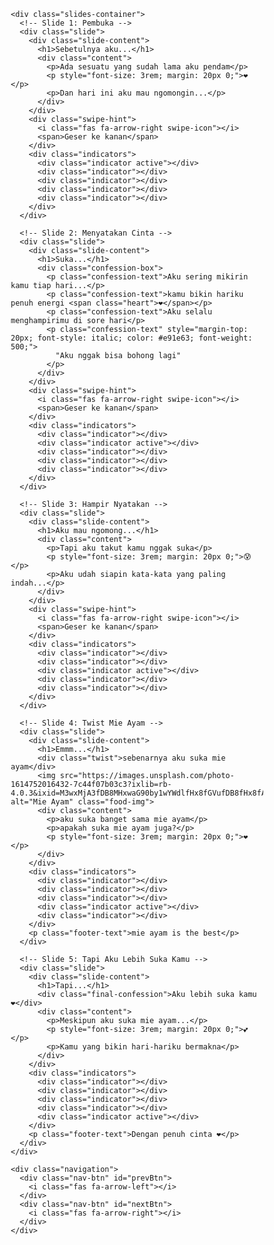 <!DOCTYPE html>
<html lang="id">
<head>
  <meta charset="UTF-8">
  <meta name="viewport" content="width=device-width, initial-scale=1.0, maximum-scale=1.0, user-scalable=no">
  <title>Sebetulnya Aku Suka...</title>
  <link rel="stylesheet" href="https://cdnjs.cloudflare.com/ajax/libs/font-awesome/6.4.0/css/all.min.css">
  <style>
    * {
      margin: 0;
      padding: 0;
      box-sizing: border-box;
      touch-action: pan-y;
      -webkit-tap-highlight-color: transparent;
    }

    body {
      font-family: -apple-system, BlinkMacSystemFont, 'Segoe UI', Roboto, Oxygen, Ubuntu, Cantarell, 'Open Sans', 'Helvetica Neue', sans-serif;
      background: linear-gradient(135deg, #ff9a9e 0%, #fad0c4 100%);
      height: 100vh;
      overflow: hidden;
      position: relative;
      color: #333;
      -webkit-font-smoothing: antialiased;
    }

    body::before {
      content: "";
      position: absolute;
      top: 0;
      left: 0;
      width: 100%;
      height: 100%;
      background: 
        radial-gradient(circle at 15% 25%, rgba(255, 255, 255, 0.2) 0%, transparent 15%),
        radial-gradient(circle at 85% 75%, rgba(255, 255, 255, 0.2) 0%, transparent 15%);
      pointer-events: none;
      z-index: 0;
    }

    .container {
      position: relative;
      width: 100%;
      height: 100vh;
      overflow: hidden;
    }

    .slides-container {
      display: flex;
      height: 100%;
      transition: transform 0.5s cubic-bezier(0.25, 0.46, 0.45, 0.94);
      will-change: transform;
    }

    .slide {
      position: relative;
      width: 100%;
      height: 100%;
      flex-shrink: 0;
      display: flex;
      flex-direction: column;
      justify-content: center;
      align-items: center;
      padding: 25px 20px;
      text-align: center;
      background: rgba(255, 255, 255, 0.85);
      backdrop-filter: blur(10px);
      -webkit-backdrop-filter: blur(10px);
    }

    .slide-content {
      max-width: 95%;
      width: 100%;
      z-index: 2;
      position: relative;
    }

    h1 {
      font-size: 2.4rem;
      color: #e91e63;
      margin-bottom: 25px;
      text-shadow: 1px 1px 2px rgba(0,0,0,0.1);
      font-weight: 700;
      letter-spacing: 0.5px;
    }

    .content {
      font-size: 1.3rem;
      line-height: 1.6;
      margin-bottom: 25px;
      color: #555;
      font-weight: 400;
    }

    .confession-box {
      background: rgba(255, 255, 255, 0.95);
      border-radius: 18px;
      padding: 25px 20px;
      margin: 25px 0;
      box-shadow: 
        0 8px 25px rgba(0,0,0,0.08),
        inset 0 0 10px rgba(255, 255, 255, 0.5);
      border: 1px solid rgba(233, 30, 99, 0.15);
      position: relative;
      overflow: hidden;
    }

    .confession-box::before {
      content: "";
      position: absolute;
      top: 0;
      left: 0;
      width: 100%;
      height: 5px;
      background: linear-gradient(90deg, #ff9a9e, #fad0c4, #a1c4fd);
    }

    .confession-text {
      font-size: 1.2rem;
      line-height: 1.7;
      margin-bottom: 15px;
      text-align: center;
      color: #444;
    }

    .heart {
      color: #ff6b6b;
      display: inline-block;
      animation: pulse 1.5s infinite;
    }

    @keyframes pulse {
      0% { transform: scale(1); }
      50% { transform: scale(1.3); }
      100% { transform: scale(1); }
    }

    .twist {
      font-size: 2.2rem;
      color: #e91e63;
      font-weight: 700;
      margin: 25px 0;
      text-shadow: 1px 1px 2px rgba(0,0,0,0.1);
      animation: heartbeat 1.3s infinite;
      position: relative;
      display: inline-block;
    }

    @keyframes heartbeat {
      0% { transform: scale(1); }
      5% { transform: scale(1.1); }
      10% { transform: scale(1); }
      15% { transform: scale(1.1); }
      50% { transform: scale(1); }
      100% { transform: scale(1); }
    }

    .navigation {
      position: absolute;
      bottom: 25px;
      display: flex;
      gap: 20px;
      z-index: 10;
      background: rgba(255, 255, 255, 0.9);
      padding: 12px 25px;
      border-radius: 50px;
      box-shadow: 0 6px 20px rgba(0,0,0,0.12);
      border: 1px solid rgba(233, 30, 99, 0.15);
      backdrop-filter: blur(5px);
      -webkit-backdrop-filter: blur(5px);
    }

    .nav-btn {
      width: 55px;
      height: 55px;
      border-radius: 50%;
      background: linear-gradient(135deg, #ff9a9e, #fad0c4);
      border: none;
      color: white;
      font-size: 1.4rem;
      display: flex;
      justify-content: center;
      align-items: center;
      cursor: pointer;
      box-shadow: 
        0 4px 12px rgba(0,0,0,0.1),
        inset 0 2px 2px rgba(255, 255, 255, 0.4);
      transition: all 0.2s ease;
      position: relative;
      overflow: hidden;
    }

    .nav-btn:active {
      transform: scale(0.92);
      box-shadow: 0 2px 6px rgba(0,0,0,0.1);
    }

    .indicators {
      position: absolute;
      top: 20px;
      display: flex;
      gap: 10px;
      z-index: 10;
    }

    .indicator {
      width: 10px;
      height: 10px;
      border-radius: 50%;
      background: rgba(255, 255, 255, 0.5);
      border: 1px solid #e91e63;
      transition: all 0.3s ease;
    }

    .indicator.active {
      background: #e91e63;
      transform: scale(1.2);
      box-shadow: 0 0 8px rgba(233, 30, 99, 0.4);
    }

    .swipe-hint {
      position: absolute;
      bottom: 110px;
      display: flex;
      flex-direction: column;
      align-items: center;
      color: #e91e63;
      font-size: 0.9rem;
      animation: bounce 2.2s infinite;
      z-index: 10;
      font-weight: 500;
    }

    @keyframes bounce {
      0%, 20%, 50%, 80%, 100% { transform: translateY(0); }
      40% { transform: translateY(-12px); }
      60% { transform: translateY(-6px); }
    }

    .swipe-icon {
      font-size: 2.2rem;
      margin-bottom: 6px;
      text-shadow: 0 1px 2px rgba(0,0,0,0.1);
    }

    .footer-text {
      position: absolute;
      bottom: 15px;
      font-size: 0.8rem;
      color: #777;
      font-style: italic;
      text-align: center;
      width: 100%;
      z-index: 10;
    }

    .heart-bg {
      position: absolute;
      font-size: 2rem;
      color: rgba(255, 107, 107, 0.12);
      z-index: 1;
      pointer-events: none;
    }

    .food-img {
      width: 180px;
      height: 180px;
      object-fit: cover;
      border-radius: 18px;
      border: 5px solid white;
      box-shadow: 0 12px 30px rgba(0,0,0,0.15);
      margin: 20px 0;
    }

    /* Canvas untuk animasi hati */
    #heartCanvas {
      position: absolute;
      top: 0;
      left: 0;
      width: 100%;
      height: 100%;
      z-index: 1;
      pointer-events: none;
    }

    /* Slide final confession */
    .final-confession {
      font-size: 2.5rem;
      color: #e91e63;
      font-weight: 800;
      margin: 30px 0;
      text-shadow: 2px 2px 4px rgba(0,0,0,0.1);
      animation: confettiDrop 3s infinite;
    }

    @keyframes confettiDrop {
      0% { transform: translateY(-100px); opacity: 0; }
      10% { opacity: 1; }
      90% { opacity: 1; }
      100% { transform: translateY(100vh); opacity: 0; }
    }

    /* Responsive untuk berbagai ukuran layar mobile */
    @media (max-width: 400px) {
      h1 {
        font-size: 2rem;
      }
      
      .content {
        font-size: 1.15rem;
      }
      
      .confession-text {
        font-size: 1.05rem;
      }
      
      .twist {
        font-size: 1.8rem;
      }
      
      .food-img {
        width: 150px;
        height: 150px;
      }
      
      .navigation {
        gap: 15px;
        padding: 10px 20px;
        bottom: 20px;
      }
      
      .nav-btn {
        width: 50px;
        height: 50px;
        font-size: 1.2rem;
      }
      
      .swipe-hint {
        bottom: 95px;
        font-size: 0.8rem;
      }
      
      .swipe-icon {
        font-size: 1.8rem;
      }
      
      .final-confession {
        font-size: 2rem;
      }
    }

    @media (max-height: 550px) {
      .slide {
        padding: 15px 15px;
      }
      
      h1 {
        font-size: 1.8rem;
        margin-bottom: 15px;
      }
      
      .content {
        font-size: 1.1rem;
        margin-bottom: 15px;
      }
      
      .confession-text {
        font-size: 1rem;
        padding: 12px;
      }
      
      .confession-box {
        padding: 18px 15px;
        margin: 15px 0;
      }
      
      .twist {
        font-size: 1.7rem;
        margin: 15px 0;
      }
      
      .final-confession {
        font-size: 1.8rem;
        margin: 20px 0;
      }
    }
  </style>
</head>
<body>
  <div class="container">
    <canvas id="heartCanvas"></canvas>
    
    <div class="slides-container">
      <!-- Slide 1: Pembuka -->
      <div class="slide">
        <div class="slide-content">
          <h1>Sebetulnya aku...</h1>
          <div class="content">
            <p>Ada sesuatu yang sudah lama aku pendam</p>
            <p style="font-size: 3rem; margin: 20px 0;">❤️</p>
            <p>Dan hari ini aku mau ngomongin...</p>
          </div>
        </div>
        <div class="swipe-hint">
          <i class="fas fa-arrow-right swipe-icon"></i>
          <span>Geser ke kanan</span>
        </div>
        <div class="indicators">
          <div class="indicator active"></div>
          <div class="indicator"></div>
          <div class="indicator"></div>
          <div class="indicator"></div>
          <div class="indicator"></div>
        </div>
      </div>

      <!-- Slide 2: Menyatakan Cinta -->
      <div class="slide">
        <div class="slide-content">
          <h1>Suka...</h1>
          <div class="confession-box">
            <p class="confession-text">Aku sering mikirin kamu tiap hari...</p>
            <p class="confession-text">kamu bikin hariku penuh energi <span class="heart">❤️</span></p>
            <p class="confession-text">Aku selalu menghampirimu di sore hari</p>
            <p class="confession-text" style="margin-top: 20px; font-style: italic; color: #e91e63; font-weight: 500;">
              "Aku nggak bisa bohong lagi"
            </p>
          </div>
        </div>
        <div class="swipe-hint">
          <i class="fas fa-arrow-right swipe-icon"></i>
          <span>Geser ke kanan</span>
        </div>
        <div class="indicators">
          <div class="indicator"></div>
          <div class="indicator active"></div>
          <div class="indicator"></div>
          <div class="indicator"></div>
          <div class="indicator"></div>
        </div>
      </div>

      <!-- Slide 3: Hampir Nyatakan -->
      <div class="slide">
        <div class="slide-content">
          <h1>Aku mau ngomong...</h1>
          <div class="content">
            <p>Tapi aku takut kamu nggak suka</p>
            <p style="font-size: 3rem; margin: 20px 0;">😰</p>
            <p>Aku udah siapin kata-kata yang paling indah...</p>
          </div>
        </div>
        <div class="swipe-hint">
          <i class="fas fa-arrow-right swipe-icon"></i>
          <span>Geser ke kanan</span>
        </div>
        <div class="indicators">
          <div class="indicator"></div>
          <div class="indicator"></div>
          <div class="indicator active"></div>
          <div class="indicator"></div>
          <div class="indicator"></div>
        </div>
      </div>

      <!-- Slide 4: Twist Mie Ayam -->
      <div class="slide">
        <div class="slide-content">
          <h1>Emmm...</h1>
          <div class="twist">sebenarnya aku suka mie ayam</div>
          <img src="https://images.unsplash.com/photo-1614752016432-7c44f07b03c3?ixlib=rb-4.0.3&ixid=M3wxMjA3fDB8MHxwaG90by1wYWdlfHx8fGVufDB8fHx8fA%3D%3D&auto=format&fit=crop&w=500&q=80" alt="Mie Ayam" class="food-img">
          <div class="content">
            <p>aku suka banget sama mie ayam</p>
            <p>apakah suka mie ayam juga?</p>
            <p style="font-size: 3rem; margin: 20px 0;">❤️</p>
          </div>
        </div>
        <div class="indicators">
          <div class="indicator"></div>
          <div class="indicator"></div>
          <div class="indicator"></div>
          <div class="indicator active"></div>
          <div class="indicator"></div>
        </div>
        <p class="footer-text">mie ayam is the best</p>
      </div>

      <!-- Slide 5: Tapi Aku Lebih Suka Kamu -->
      <div class="slide">
        <div class="slide-content">
          <h1>Tapi...</h1>
          <div class="final-confession">Aku lebih suka kamu ❤️</div>
          <div class="content">
            <p>Meskipun aku suka mie ayam...</p>
            <p style="font-size: 3rem; margin: 20px 0;">💕</p>
            <p>Kamu yang bikin hari-hariku bermakna</p>
          </div>
        </div>
        <div class="indicators">
          <div class="indicator"></div>
          <div class="indicator"></div>
          <div class="indicator"></div>
          <div class="indicator"></div>
          <div class="indicator active"></div>
        </div>
        <p class="footer-text">Dengan penuh cinta ❤️</p>
      </div>
    </div>

    <div class="navigation">
      <div class="nav-btn" id="prevBtn">
        <i class="fas fa-arrow-left"></i>
      </div>
      <div class="nav-btn" id="nextBtn">
        <i class="fas fa-arrow-right"></i>
      </div>
    </div>
  </div>

  <script>
    document.addEventListener('DOMContentLoaded', function() {
      const slidesContainer = document.querySelector('.slides-container');
      const slides = document.querySelectorAll('.slide');
      const indicators = document.querySelectorAll('.indicator');
      const prevBtn = document.getElementById('prevBtn');
      const nextBtn = document.getElementById('nextBtn');
      
      let currentIndex = 0;
      let startX = 0;
      let startY = 0;
      let distX = 0;
      let distY = 0;
      let startTime = 0;
      let elapsedTime = 0;
      const threshold = 120; // minimum geser (px)
      const restraint = 80; // maximum geser vertikal (px)
      const allowedTime = 250; // maximum waktu (ms)
      
      // Buat latar belakang hati
      function createHeartBackground() {
        const container = document.querySelector('.container');
        for (let i = 0; i < 12; i++) {
          const heart = document.createElement('div');
          heart.classList.add('heart-bg');
          heart.innerHTML = '❤';
          heart.style.left = `${Math.random() * 100}%`;
          heart.style.top = `${Math.random() * 100}%`;
          heart.style.fontSize = `${Math.random() * 1.5 + 1}rem`;
          heart.style.animation = `pulse ${Math.random() * 3 + 2}s infinite`;
          heart.style.animationDelay = `${Math.random() * 2}s`;
          container.appendChild(heart);
        }
      }
      
      // Update indikator
      function updateIndicators() {
        indicators.forEach((indicator, index) => {
          if (index === currentIndex) {
            indicator.classList.add('active');
          } else {
            indicator.classList.remove('active');
          }
        });
      }
      
      // Pindah ke slide tertentu
      function goToSlide(index) {
        if (index >= 0 && index < slides.length) {
          currentIndex = index;
          slidesContainer.style.transform = `translateX(-${currentIndex * 100}%)`;
          updateIndicators();
        }
      }
      
      // Event listener untuk tombol navigasi
      prevBtn.addEventListener('click', () => {
        goToSlide(currentIndex - 1);
      });
      
      nextBtn.addEventListener('click', () => {
        goToSlide(currentIndex + 1);
      });
      
      // Touch events untuk geser
      slidesContainer.addEventListener('touchstart', function(e) {
        const touch = e.touches[0];
        startX = touch.clientX;
        startY = touch.clientY;
        startTime = new Date().getTime();
        e.preventDefault();
      }, { passive: false });
      
      slidesContainer.addEventListener('touchmove', function(e) {
        e.preventDefault();
      }, { passive: false });
      
      slidesContainer.addEventListener('touchend', function(e) {
        const touch = e.changedTouches[0];
        distX = touch.clientX - startX;
        distY = touch.clientY - startY;
        elapsedTime = new Date().getTime() - startTime;
        
        if (elapsedTime <= allowedTime) {
          if (Math.abs(distX) >= threshold && Math.abs(distY) <= restraint) {
            if (distX > 0) {
              // Geser ke kanan (prev)
              goToSlide(currentIndex - 1);
            } else {
              // Geser ke kiri (next)
              goToSlide(currentIndex + 1);
            }
          }
        }
        e.preventDefault();
      }, { passive: false });
      
      // Mouse events untuk desktop
      let isMouseDown = false;
      let mouseStartX = 0;
      
      slidesContainer.addEventListener('mousedown', function(e) {
        isMouseDown = true;
        mouseStartX = e.clientX;
        e.preventDefault();
      });
      
      slidesContainer.addEventListener('mousemove', function(e) {
        if (!isMouseDown) return;
        e.preventDefault();
      });
      
      slidesContainer.addEventListener('mouseup', function(e) {
        if (!isMouseDown) return;
        isMouseDown = false;
        
        const dist = e.clientX - mouseStartX;
        
        if (Math.abs(dist) >= threshold) {
          if (dist > 0) {
            // Geser ke kanan (prev)
            goToSlide(currentIndex - 1);
          } else {
            // Geser ke kiri (next)
            goToSlide(currentIndex + 1);
          }
        }
        e.preventDefault();
      });
      
      slidesContainer.addEventListener('mouseleave', function() {
        isMouseDown = false;
      });
      
      // Inisialisasi
      createHeartBackground();
      updateIndicators();
      
      // Animasi hati dengan Canvas (background)
      const canvas = document.getElementById('heartCanvas');
      const ctx = canvas.getContext('2d');
      
      // Set ukuran canvas
      function resizeCanvas() {
        canvas.width = window.innerWidth;
        canvas.height = window.innerHeight;
      }
      
      window.addEventListener('resize', resizeCanvas);
      resizeCanvas();
      
      // Fungsi untuk menggambar hati
      function drawHeart(x, y, size, color) {
        ctx.beginPath();
        ctx.moveTo(x, y);
        ctx.bezierCurveTo(
          x, y - size * 0.3,
          x - size * 0.5, y - size * 0.7,
          x, y - size
        );
        ctx.bezierCurveTo(
          x + size * 0.5, y - size * 0.7,
          x + size * 0.5, y - size * 0.3,
          x, y
        );
        ctx.fillStyle = color;
        ctx.fill();
      }
      
      // Partikel hati
      const hearts = [];
      const colors = ['#ff6b6b', '#ff8e8e', '#ff5252', '#e91e63', '#f48fb1'];
      
      class HeartParticle {
        constructor() {
          this.x = Math.random() * canvas.width;
          this.y = Math.random() * canvas.height - canvas.height;
          this.size = Math.random() * 15 + 5;
          this.speed = Math.random() * 3 + 1;
          this.color = colors[Math.floor(Math.random() * colors.length)];
          this.angle = Math.random() * 360;
          this.spin = Math.random() * 0.2 - 0.1;
        }
        
        update() {
          this.y += this.speed;
          this.angle += this.spin;
          
          if (this.y > canvas.height) {
            this.y = -20;
            this.x = Math.random() * canvas.width;
          }
        }
        
        draw() {
          ctx.save();
          ctx.translate(this.x, this.y);
          ctx.rotate(this.angle);
          drawHeart(0, 0, this.size, this.color);
          ctx.restore();
        }
      }
      
      // Buat partikel hati
      for (let i = 0; i < 30; i++) {
        hearts.push(new HeartParticle());
      }
      
      // Animasi loop
      function animate() {
        ctx.clearRect(0, 0, canvas.width, canvas.height);
        
        hearts.forEach(heart => {
          heart.update();
          heart.draw();
        });
        
        requestAnimationFrame(animate);
      }
      
      animate();
    });
  </script>
</body>
</html>
